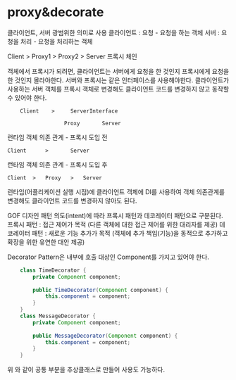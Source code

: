 # proxy&decorate

클라이언트, 서버 광범위한 의미로 사용
클라이언트 : 요청 - 요청을 하는 객체
서버 : 요청을 처리 - 요청을 처리하는 객체

Client  >   Proxy1  >   Proxy2  >   Server
                프록시 체인

객체에서 프록시가 되려면, 클라이언트는 서버에게 요청을 한 것인지 프록시에게 요청을 한 것인지 몰라야한다.
서버와 프록시는 같은 인터페이스를 사용해야한다.
클라이언트가 사용하는 서버 객체를 프록시 객체로 변경해도 클라이언트 코드를 변경하지 않고 동작할 수 있어야 한다.

        Client    >     ServerInterface
    
                      Proxy       Server

런타임 객체 의존 관계 - 프록시 도입 전

    Client      >       Server

런타임 객체 의존 관계 - 프록시 도입 후

    Client  >   Proxy   >   Server

런타임(어플리케이션 실행 시점)에 클라이언트 객체에 DI를 사용하여 객체 의존관계를 변경해도 클라이언트 코드를 변경하지 않아도 된다.

GOF 디자인 패턴
의도(intent)에 따라 프록시 패턴과 데코레이터 패턴으로 구분된다.
프록시 패턴 : 접근 제어가 목적 (다른 객체에 대한 접근 제어를 위한 대리자를 제공)
데코레이터 패턴 : 새로운 기능 추가가 목적 (객체에 추가 책임(기능)을 동적으로 추가하고 확장을 위한 유연한 대안 제공)

Decorator Pattern은 내부에 호출 대상인 Component를 가지고 있어야 한다.
```java
    class TimeDecorator {
        private Component component;
        
        public TimeDecorator(Component component) {
            this.component = component;
        }
    }
    class MessageDecorator {
        private Component component;
        
        public MessageDecorator(Component component) {
            this.component = component;
        }
    }
```
위 와 같이 공통 부분을 추상클래스로 만들어 사용도 가능하다.






